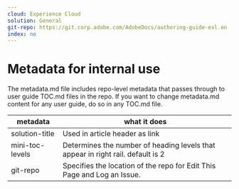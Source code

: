 ```yaml
---
cloud: Experience Cloud
solution: General
git-repo: https://git.corp.adobe.com/AdobeDocs/authoring-guide-exl.en
index: no
---
```


# Metadata for internal use

The metadata.md file includes repo-level metadata that passes through to user guide TOC.md files in the repo. If you want to change metadata.md content for any user guide, do so in any TOC.md file.

| metadata | what it does |
|--- |--- |
| solution-title | Used in article header as link |
| mini-toc-levels | Determines the number of heading levels that appear in right rail. default is 2 |
| git-repo | Specifies the location of the repo for Edit This Page and Log an Issue. |
